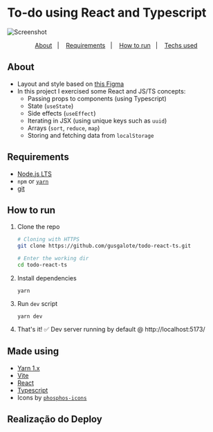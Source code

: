 # To-do using React and Typescript

![Screenshot](https://imgur.com/lDZoyUs.png)

<p align="center">  
  <a href="#about">About</a>&nbsp;&nbsp;&nbsp;|&nbsp;&nbsp;&nbsp;
  <a href="#requirements">Requirements</a>&nbsp;&nbsp;&nbsp;|&nbsp;&nbsp;&nbsp;
  <a href="#how-to-run">How to run</a>&nbsp;&nbsp;&nbsp;|&nbsp;&nbsp;&nbsp;
  <a href="#made-using">Techs used</a>
</p>

## About

- Layout and style based on [this Figma](https://www.figma.com/file/7KP5bZBfhjeYz5YZdHT7Wh/Task%2FToDo-List?node-id=0%3A1)
- In this project I exercised some React and JS/TS concepts:
  - Passing props to components (using Typescript)
  - State (`useState`)
  - Side effects (`useEffect`)
  - Iterating in JSX (using unique keys such as `uuid`)
  - Arrays (`sort`, `reduce`, `map`)
  - Storing and fetching data from `localStorage`

## Requirements

- [Node.js LTS](https://nodejs.org/en/)
- `npm` or [`yarn`](https://yarnpkg.com/)
- [git](https://git-scm.com/)

## How to run

1. Clone the repo

   ```bash
   # Cloning with HTTPS
   git clone https://github.com/gusgalote/todo-react-ts.git

   # Enter the working dir
   cd todo-react-ts
   ```

2. Install dependencies

   ```
   yarn
   ```

3. Run `dev` script

   ```
   yarn dev
   ```

4. That's it! ✅ Dev server running by default @ http://localhost:5173/

## Made using

- [Yarn 1.x](https://yarnpkg.com/)
- [Vite](https://vitejs.dev/)
- [React](https://reactjs.org/)
- [Typescript](https://www.typescriptlang.org/)
- Icons by [`phosphos-icons`](https://phosphoricons.com/)

## Realização do Deploy

